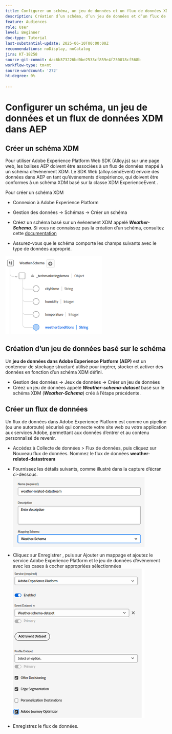 ```yaml
---
title: Configurer un schéma, un jeu de données et un flux de données XDM dans AEP
description: Création d’un schéma, d’un jeu de données et d’un flux de données XDM
feature: Audiences
role: User
level: Beginner
doc-type: Tutorial
last-substantial-update: 2025-06-10T00:00:00Z
recommendations: noDisplay, noCatalog
jira: KT-18258
source-git-commit: dac6b373226bd0be2533cf859e4f250018cf568b
workflow-type: tm+mt
source-wordcount: '272'
ht-degree: 0%

---
```


# Configurer un schéma, un jeu de données et un flux de données XDM dans AEP

## Créer un schéma XDM

Pour utiliser Adobe Experience Platform Web SDK (Alloy.js) sur une page web, les balises AEP doivent être associées à un flux de données mappé à un schéma d’événement XDM. Le SDK Web (alloy.sendEvent) envoie des données dans AEP en tant qu’événements d’expérience, qui doivent être conformes à un schéma XDM basé sur la classe XDM ExperienceEvent .

Pour créer un schéma XDM

* Connexion à Adobe Experience Platform
* Gestion des données -> Schémas -> Créer un schéma

* Créez un schéma basé sur un événement XDM appelé **_Weather-Schema_**. Si vous ne connaissez pas la création d’un schéma, consultez cette [documentation](https://experienceleague.adobe.com/fr/docs/experience-platform/xdm/tutorials/create-schema-ui)


* Assurez-vous que le schéma comporte les champs suivants avec le type de données approprié.

![schéma-météo](assets/weather-schema.png)

## Création d’un jeu de données basé sur le schéma

Un **jeu de données dans Adobe Experience Platform (AEP)** est un conteneur de stockage structuré utilisé pour ingérer, stocker et activer des données en fonction d’un schéma XDM défini.


* Gestion des données -> Jeux de données -> Créer un jeu de données
* Créez un jeu de données appelé **_Weather-schema-dataset_** basé sur le schéma XDM (_&#x200B;**Weather-Schema**&#x200B;_) créé à l’étape précédente.


## Créer un flux de données

Un flux de données dans Adobe Experience Platform est comme un pipeline (ou une autoroute) sécurisé qui connecte votre site web ou votre application aux services Adobe, permettant aux données d’entrer et au contenu personnalisé de revenir.

* Accédez à Collecte de données > Flux de données, puis cliquez sur Nouveau flux de données. Nommez le flux de données **weather-related-datastream**


* Fournissez les détails suivants, comme illustré dans la capture d’écran ci-dessous.
  ![flux de données](assets/datastream.png)
* Cliquez sur Enregistrer , puis sur Ajouter un mappage et ajoutez le service Adobe Experience Platform et le jeu de données d’événement avec les cases à cocher appropriées sélectionnées
  ![datastream-mapping](assets/datastream-service.png)

* Enregistrez le flux de données.
